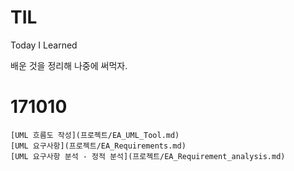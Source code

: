 # TIL
Today I Learned

배운 것을 정리해 나중에 써먹자.

# 171010
    [UML 흐름도 작성](프로젝트/EA_UML_Tool.md)
    [UML 요구사항](프로젝트/EA_Requirements.md)
    [UML 요구사항 분석 - 정적 분석](프로젝트/EA_Requirement_analysis.md)

